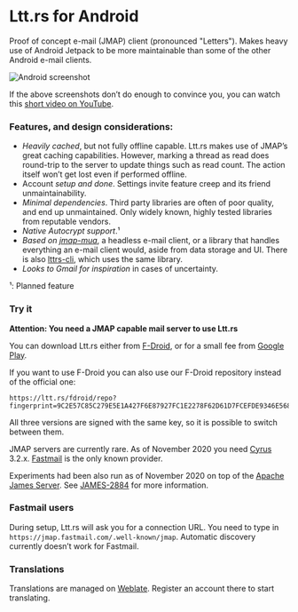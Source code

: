 # Ltt.rs for Android

Proof of concept e-mail (JMAP) client (pronounced \"Letters\").
Makes heavy use of Android Jetpack to be more maintainable than some of the other Android e-mail clients.

![Android screenshot](https://gultsch.de/files/lttrs-android.png)

If the above screenshots don’t do enough to convince you, you can watch this
[short video on YouTube](https://www.youtube.com/watch?v=ArCuudFwJX4).

### Features, and design considerations:

* _Heavily cached_, but not fully offline capable. Ltt.rs makes use of JMAP’s great caching capabilities. However, marking a thread as read does round-trip to the server to update things such as read count. The action itself won’t get lost even if performed offline.
* Account _setup and done_. Settings invite feature creep and its friend unmaintainability.
* _Minimal dependencies_. Third party libraries are often of poor quality, and end up unmaintained. Only widely known, highly tested libraries from reputable vendors.
* _Native Autocrypt support_.¹
* _Based on [jmap-mua](https://github.com/iNPUTmice/jmap)_, a headless e-mail client, or a library that handles everything an e-mail client would, aside from data storage and UI. There is also [lttrs-cli](https://github.com/iNPUTmice/lttrs-cli), which uses the same library.
* _Looks to Gmail for inspiration_ in cases of uncertainty.

¹: Planned feature

### Try it

**Attention: You need a JMAP capable mail server to use Ltt.rs**

You can download Ltt.rs either from [F-Droid](https://f-droid.org/en/packages/rs.ltt.android), or
for a small fee from [Google Play](https://play.google.com/store/apps/details?id=rs.ltt.android).

If you want to use F-Droid you can also use our F-Droid repository instead of
the official one:
```
https://ltt.rs/fdroid/repo?fingerprint=9C2E57C85C279E5E1A427F6E87927FC1E2278F62D61D7FCEFDE9346E568CCF86
```

All three versions are signed with the same key, so it is possible to switch between them.

JMAP servers are currently rare. As of November 2020 you need 
[Cyrus](https://github.com/cyrusimap/cyrus-imapd) 3.2.x.
[Fastmail](https://www.fastmail.com/) is the only known provider.

Experiments had been also run as of November 2020 on top of the [Apache James Server](https://james.apache.org/). 
See [JAMES-2884](https://issues.apache.org/jira/browse/JAMES-2884) for more information.

### Fastmail users
During setup, Ltt.rs will ask you for a connection URL.
You need to type in `https://jmap.fastmail.com/.well-known/jmap`.
Automatic discovery currently doesn’t work for Fastmail.

### Translations
Translations are managed on [Weblate](https://hosted.weblate.org/projects/ltt-rs/).
Register an account there to start translating.
